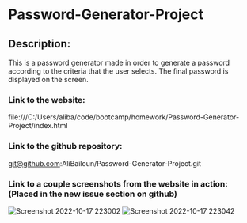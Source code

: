 # Password-Generator-Project

## Description:
This is a password generator made in order to generate a password according to the criteria that the user selects. The final password is displayed on the screen.

### Link to the website:
file:///C:/Users/aliba/code/bootcamp/homework/Password-Generator-Project/index.html
### Link to the github repository:
git@github.com:AliBailoun/Password-Generator-Project.git
### Link to a couple screenshots from the website in action: (Placed in the new issue section on github)
![Screenshot 2022-10-17 223002](https://user-images.githubusercontent.com/113944928/196321719-b9085e11-a200-4476-8ef3-1ade83ca930e.png)
![Screenshot 2022-10-17 223042](https://user-images.githubusercontent.com/113944928/196321791-a6be3fb0-44a2-4eaf-b322-00b5693a8ee0.png)